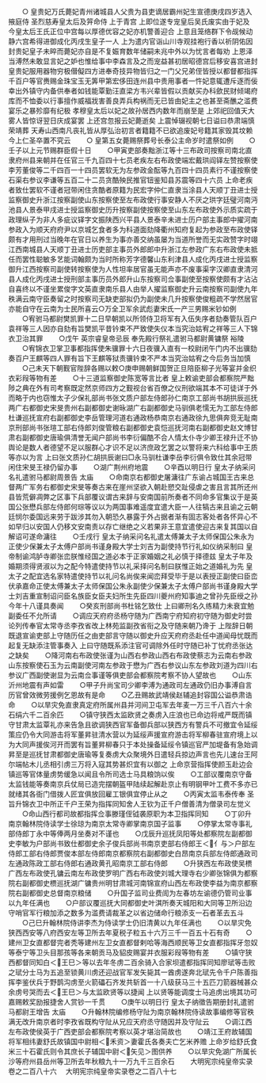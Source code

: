 <!-- { "loadSidebar": true } -->
　　○  皇贵妃万氏薨妃青州诸城县人父贵为县吏谪居霸州妃生宣德庚戌四岁选入掖庭侍  圣烈慈寿皇太后及笄命侍  上于青宫  上即位遂专宠皇后吴氏废实由于妃及  今皇太后王氏正位中宫每以厚德优容之妃亦机警善迎合  上意且笼络群下令觇候动静六宫希得进御成化丙戌生皇子一人  上为遣内官诣山川寺观挂袍行香以祈阴佑因封贵妃皇子未晬而薨妃亦自是不复娠育数年储嗣未兆中外以为忧言者每劝  上恩泽当溥然未敢显言妃之妒也惟给事中李森言及之而宠益甚初居昭德宫后移安喜宫进封皇贵妃服用器物穷极僣儗四方进奉奇技异物皆归之一门父兄弟侄皆授以都督都指挥千百户等官赉赐金珠宝玉无筭甲第宏侈田连州县中贵用事者一忤妃意辄遭斥逐而佞幸出外镇守内备供奉者如钱能覃勤汪直梁方韦兴辈皆假以贡献买办科歛民财倾竭府库而不恤委以行事擅作威福戕害善良弄兵构祸而无已皆由妃主之也甚至斋醮之滥费宴乐之暴殄靡有纪极  孝穆皇太后以妃之故孙居西内数年而崩至是  上郊祀回值天大雾人皆惊讶翌日庆成宴罢  上还宫忽报云妃薨逝矣  上震悼辍视朝七日谥曰恭肃端慎荣靖葬  天寿山西南凡丧礼皆从厚弘治初言者籍籍不已欲追废妃号籍其家毁其坟赖  今上仁圣卒置不究云
　　○  皇第五女薨赐祭葬号长泰公主命岁时遣祭如例
　　○壬子以上元节赐群臣假十日
　　○甲寅吏部奏黜浙江等十三布政司按察司南北直隶府州县来朝并在任官三千九百四十七员老疾左右布政使端宏戴珙阎铎左赞按察使李芳董俊等二千四百一十四员罢软无为左参政金酝等九百四十四员素行不谨按察使石渠右参议李谦等五百二十二员贪酷殃民推官钮鉴知县苏震等四十六员  上命老疾者致仕罢软不谨者冠带闲住贪酷者原籍为民宏字仲仁直隶当涂县人天顺丁丑进士授监察御史升浙江按察副使山东按察使至左布政使行事安静人不厌之珙字廷璧河南沔池县人景泰甲戌进士授监察御史历升按察副使按察使至山东左布政使外示质实疏于政理纵子为非人多疵议铎字文振陕西兴平县人景泰辛未进士历户部主事郎中擢河南参政入为顺天府府尹以京城乞食者多为科道面劾降衢州知府复起为参政至布政使铎颇有才用刑过当晚年在官日以养生为事亦善交纳虽屡为当道所誉而无实政赞字时翊江西南城县人天顺丁丑进士历吏部主事员外郎郎中升浙江左参政广东右布政使未抵任而罢性聪敏多艺能词翰颇为当时所称芳字德馨山东利津县人成化丙戌进士授监察御升江西按察司副使转按察使为人性坦率居官虽无能声亦不废事渠字汉卿直隶清河县人成化丙戌进士授刑部主事历员外郎升山东按察司佥事副使至按察使颇有才沾沾自喜终以不谨坐累俊字文英直隶南乐县人由举人擢监察御史升云南按察司副使九年秩满云南守臣奏留之时按察司无缺吏部拟仍为副使未几升按察使俊粗疏不学然居官亦能自守在云南为士民所喜云○万全卫军余武彪妻宋氏一产三男赐米钞如例
　　○宥驸马都尉樊凯罪十二日早朝凯以所领侍卫将军有入伍失序者劾奏管队百户袁祥等三人因亦自劾有旨樊凯平昔钤束不严致使失仪本当究治姑宥之祥等三人下锦衣卫治其罪
　　○戊午  英宗睿皇帝忌辰  奉先殿行祭礼遣驸马都尉黄镛祭  裕陵
　　○宥锦衣卫掌卫事都指挥使朱骥罪十六日夜骥入直有一校尉闭午门内不出骥劾奏百户王麒等四人罪有旨下王麒等狱责骥钤束不严本当究治姑宥之今后务当加慎
　　○己未天下朝觐官陛辞各赐以敕○庚申赐朝鲜国贺正旦陪臣柳子光等宴并金织衣彩叚等物有差
　　○十三道监察御史陈宽等言比者  皇上敕谕吏部会都察院严黜陟之典在外有司考察既定然京师四方之觐视台省百僚之仪刑欲端其本不可徒详于外而略于内也窃惟太子少保礼部尚书张文质户部左侍郎孙仁南京工部尚书胡拱辰巡抚两广右都御史宋旻贵州右副都御史谢昹湖广右副都御史马驯俱老懦无为工部左侍郎杜谦巡抚宣府右副都御史李岳管理河道右通政杨恭南京右通政徐九思俱奔竞无耻南京刑部尚书张瑄工部右侍郎刘俊管粮右副都御史袁恺巡抚河南右副都御史赵文博甘肃右副都御史唐瑜俱清誉无闻户部尚书李衍偏酷不合人情太仆寺少卿王禄升迁不协舆论是数人者德望不足以服群心才识不足以济庶政乞罢之以警将来六科给事中王质等亦以为言  上曰张文质孙仁胡拱辰谢曰□永马驯杜谦李岳李衍俱令致仕其余冠带闲住宋旻王禄仍留办事
　　○湖广荆州府地震
　　○辛酉以明日行  皇太子纳采问名礼遣驸马都尉周景告  太庙
　　○命南京右都御史屠滽往广东谕占城国王古来总督两广军务右都御史宋旻等奏古来在崖州坚欲入朝赴愬交趾侵虐之害且言其所还州县皆荒僻凋弊之区事下兵部覆议谓古来辞与安南国前所奏者不同命多官集议于是英国公张懋兵部左侍郎何琮等议以为两国事难遥度宜遣大臣一人往犒古来且谕之云朝廷悯尔委国远来劳于跋涉其勿入朝恐久暴露于外占据者渐有固志客处者各怀异心不如早归以安国人仍移文安南责以存亡继绝之义若果非王意宜遣使迎古来复其国以自解诏可遂命滽往
　　○壬戌行  皇太子纳采问名礼遣太傅兼太子太师保国公朱永为正使少保兼太子太傅户部尚书谨身殿大学士刘吉为副使持节行礼如仪纳采制曰  皇帝制谕鸿胪寺卿张峦朕惟经国之道必本于正家婚姻之礼必慎于择德兹  皇太子年及婚期须得贤淑以为之配今特遣使持节以礼采择问名制曰朕惟正始之道婚礼为先  皇太子之配宜选名家特遣使持节以礼问名尚俟来闻峦拜受毕于是以表授正副使曰臣峦伏承嘉命正使太傅兼太子太师保国公朱永副使少保兼太子太傅户部尚书谨身殿大学士刘吉重宣制诏问臣名族臣女臣夫妇所生先臣四川夔州府知事迪之曾孙先臣绶之孙今年十八谨具奏闻
　　○癸亥刑部尚书杜铭乞致仕  上曰卿刑名久练精力未衰宜勉副委任不允所请
　　○调应天府府丞杨守随为广西南宁府知府初守随为御史时尝论列传奉官太常寺丞李孜省改上林苑监副孜省衔之及守随来朝乃谗于  上陛辞日朝既退宣谕吏部上守随历任之由吏部言守随以御史升应天府府丞赴任中道闻母忧既而起复无缺添注管事奏入  上曰守随既系添注官可调除外任时守随已补丁忧府丞张达之缺矣
　　○降河南右布政使张谨为山西右参政山西右布政使蔡志为云南右参政山东按察使石玉为云南副使河南左参政于懋为广西右参议山东左参政刘道为四川右参议广西副使谢显为云南佥事谨等俱吏部会都察院考察不协人望故也
　　○山东沂州地震有声如雷
　　○甲子升尚宝司少卿李溥为通政司左通政仍旧办事溥自言历官曾效微劳援例乞恩故有是命
　　○乙丑赐故武靖侯赵辅追封容国公谥恭肃诰命
　　○以旱灾免直隶真定府所属州县并河间卫屯军去年麦一万三千八百六十余石绢六千二百余匹
　　○镇守狭西太监欧贤之奏虏入庄浪也已命边将戒严既而镇守甘肃太监覃礼亦来告急且欲调狭西官军备御兵部以狭西方有警兵不可撤宜令延绥策应仍令大同游击将军董昇驻清水营以为延绥声援宣府游击将军柳春驻宣府境上以为大同声援俟河开而罢有旨董昇柳春只于本处操备延绥令镇巡官严加堤备有急始调昇至是巡抚甘肃都御史唐瑜等复奏虏大众聚境外日遣轻兵掠边声言也先儿速台王阿尔端帖木儿丞相引虏三万将入寇其势甚炽宜有以御之  上命京营指挥使颜玉赴边会镇巡等官体量虏势缓急以闻且令所司选士马具粮饷以俟
　　○工部议覆南京守备太监钱能等奏南京兵仗局已造完摆朝盔甲陆续起解赴京止有明钢甲叶工费不多亦已就绪其各衙门借拨人匠宜俱放回雇工银俱宜停止从之
　　○丙寅太监韦泰传奉  圣旨升锦衣卫中所正千户王荣为指挥同知舍人王钦为正千户僧善清为僧录司左觉义
　　○命山西行都司故都指挥佥事滕瑾侄钺袭原职为本卫指挥同知
　　○丁卯升南京翰林院侍读学士徐琼为南京太常寺卿掌南京国子监事
　　○停掌太常寺事礼部侍郎丁永中等俸两月坐奏对不谨也
　　○戊辰升巡抚凤阳等处都察院左副都御史李敏为户部尚书致仕都御史余子俊兵部尚书南京吏部右侍郎王＜亻与＞户部左侍郎工部右侍郎贾俊本部左侍郎南京都察院右副都御史白昂南京兵部左侍郎通政司左通政陈政工部右侍郎右通政黄孔昭南京工部右侍郎
　　○升狭西左布政使吴槚广西左布政使孔镛云南左布政使罗明广西右布政使刘城大理寺右少卿张锦俱为都察院右副都御史槚巡抚湖广镛贵州明甘肃城河南锦宣府山西左布政使李益为南京都察院右副都御史总督南京粮储
　　○升国子监司业费訚为左春坊左谕德仍管司业事以九年任满也
　　○户部议覆巡抚大同都御史叶淇所奏天城阳和大同等卫所沿边守哨官军行粮加添之数多为滥费请裁革之以省边储命行粮添支一石者革去五斗
　　○己巳升翰林院侍讲李杰为侍读学士仍旧清黄以九年任满也
　　○以旱灾免狭西西安等八府西安左等卫所去年夏税子粒五十六万三千一百五十石有奇
　　○建州卫女直都督完者秃等建州左卫女直都督剌哈等海西顺民等卫女直都指挥牙忽奴等泰宁等卫头目那孩等各来朝贡马及貂皮赐宴并衣服彩叚等物有差
　　○镇守狭西都督同知白＜王巳＞等以去年冬虏二百余骑入合家坝遣都指挥同知廖珷等击败之珷分士马为五追至锁黄川虏还迎战官军发矢毙其一酋虏遂奔北珷先令千户陈善指挥李鉴伏兵于野鹊沟虏至火箭礧石齐发共斩首一十八级获马三十五匹刀箭器械甚众余虏号哭而去＜王巳＞与太监欧贤等以捷闻  上以贤等能调度士马追虏出境其功可嘉赐敕奖励报捷舍人赏钞一千贯
　　○庚午以明日行  皇太子纳徵告期册封礼遣驸马都尉王增告  太庙
　　○升翰林院编修杨守阯为南京翰林院侍读故事编修等官秩满无改升南京者时李孜省既构守阯从兄应天府丞守随因并及守阯云
　　○调江西左布政使侯英于广西吏部会都察院考察以英才堪治简故也
　　○靖江王府故辅国将军相纬妻舒氏故镇国中尉相＜禾资＞妻霍氏各奏夫亡乞米养赡  上命岁给舒氏食米三十石霍氏则令其庶长子辅国中尉＜矢见＞图供养
　　○以旱灾免湖广所属长沙等府州县岳州等卫所去年秋粮九十一万九千三百余石
　　大明宪宗纯皇帝实录卷之二百八十六
　大明宪宗纯皇帝实录卷之二百八十七
